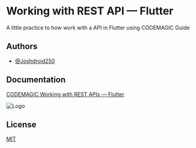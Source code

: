 
# Working with REST API — Flutter

A little practice to how work with a API in Flutter using CODEMAGIC Guide


## Authors

- [@Joshdroid250](https://github.com/Joshdroid250)


## Documentation

[CODEMAGIC Working with REST APIs — Flutter](https://blog.codemagic.io/rest-api-in-flutter/)



![Logo](https://upload.wikimedia.org/wikipedia/commons/1/17/Google-flutter-logo.png)


## License

[MIT](https://github.com/Joshdroid250/api_flutter/blob/main/LICENSE/)

